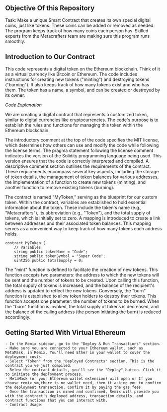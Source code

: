 ## Objective Of this Repository

Task: Make a unique Smart Contract that creates its own special digital coins, just like tokens. These coins can be added or removed as needed. The program keeps track of how many coins each person has. Skilled experts from the Metacrafters team are making sure this program runs smoothly.

## Introduction to Our Contract

This code represents a digital token on the Ethereum blockchain. Think of it as a virtual currency like Bitcoin or Ethereum. The code includes instructions for creating new tokens ("minting") and destroying tokens ("burning"). It also keeps track of how many tokens exist and who has them. The token has a name, a symbol, and can be created or destroyed by its owner.

*Code Explanation*

We are creating a digital contract that represents a customized token, similar to digital currencies like cryptocurrencies. The code's purpose is to establish the rules and functions for managing this token within the Ethereum blockchain.

The introductory comment at the top of the code specifies the MIT license, which determines how others can use and modify the code while following the license terms. The pragma statement following the license comment indicates the version of the Solidity programming language being used. This version ensures that the code is correctly interpreted and compiled. A descriptive comment section outlines the requirements of the contract. These requirements encompass several key aspects, including the storage of token details, the management of token balances for various addresses, the implementation of a function to create new tokens (minting), and another function to remove existing tokens (burning). 

The contract is named "MyToken," serving as the blueprint for our custom token. Within the contract, variables are established to hold essential information about the token. These include the token's name (e.g., "Metacrafters"), its abbreviation (e.g., "Token"), and the total supply of tokens, which is initially set to zero. A mapping is introduced to create a link between addresses and their associated token balances. This mapping serves as a convenient way to keep track of how many tokens each address holds.

```
contract MyToken {
    // Variables
    string public tokenName = "Code";
    string public tokenSymbol = "Super Code";
    uint256 public totalSupply = 0;
```

The "mint" function is defined to facilitate the creation of new tokens. This function accepts two parameters: the address to which the new tokens will be sent and the number of tokens to be created. Upon calling this function, the total supply of tokens is increased, and the balance of the recipient's address is updated to reflect the new tokens. Conversely, the "burn" function is established to allow token holders to destroy their tokens. This function accepts one parameter: the number of tokens to be burned. When the "burn" function is invoked, the total supply of tokens is decreased, and the balance of the calling address (the person initiating the burn) is reduced accordingly.

## Getting Started With Virtual Ethereum 

```
- In the Remix sidebar, go to the "Deploy & Run Transactions" section.
- Make sure you are connected to your Ethereum wallet, such as MetaMask, in Remix. You'll need Ether in your wallet to cover the deployment costs.
- Select "Token" from the "Deployed Contracts" section. This is the contract you've just compiled.
- Below the contract details, you'll see the "Deploy" button. Click it to initiate the deployment process.
- MetaMask (or your Ethereum wallet extension) will open or If you choose remix vm,there is no wallet need, then it asking you to confirm the deployment transaction. Confirm it by paying the gas fees.
- Once the transaction is mined and confirmed, Remix will provide you with the contract's deployed address, transaction details, and contract functions that you can interact with.
- Contract Usage:
```
